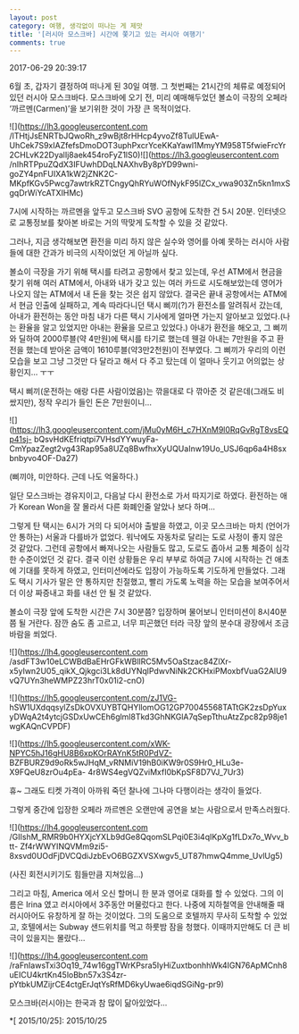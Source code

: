 ```yaml
---
layout: post
category: 여행, 생각없이 떠나는 게 제맛
title: '[러시아 모스크바] 시간에 쫓기고 있는 러시아 여행기'
comments: true
---
```

2017-06-29 20:39:17

6월 초, 갑자기 결정하여 떠나게 된 30일 여행. 그 첫번째는 21시간의 체류로 예정되어 있던 러시아 모스크바다. 모스크바에 오기 전,
미리 예매해두었던 볼쇼이 극장의 오페라 ‘까르멘(Carmen)’을 보기위한 것이 가장 큰 목적이었다.

![](https://lh3.googleusercontent.com
/lTHtjJsENRTbJQwoRh_z9wBjt8rHHcp4yvoZf8TulUEwA-
UhCek7S9xIAZfefsDmoDOT3uphPxcrYceKKaYawl1MmyYM958T5fwieFrcYr2CHLvK22DyalIj8aek454roFyZ1lS0)![](https://lh3.googleusercontent.com
/nIhRTPpuZQdX3IFUwhDDqLNAXhvBy8pYD99wni-goZY4pnFUIXA1kW2jZNK2C-
MKpfKGv5Pwcg7awtrkRZTCngyQhRYuWOfNykF95lZCx_vwa903Zn5kn1mxSgqDrWiYcATXIHMc)


7시에 시작하는 까르멘을 앞두고 모스크바 SVO 공항에 도착한 건 5시 20분. 인터넷으로 교통정보를 찾아본 바로는 거의 딱맞게 도착할 수
있을 것 같았다.


그러나, 지금 생각해보면 환전을 미리 하지 않은 실수와 영어를 아예 못하는 러시아 사람들에 대한 간과가 비극의 시작이었던 게 아닐까 싶다.


볼쇼이 극장을 가기 위해 택시를 타려고 공항에서 찾고 있는데, 우선 ATM에서 현금을 찾기 위해 여러 ATM에서, 아내와 내가 갖고 있는
여러 카드로 시도해보았는데 영어가 나오지 않는 ATM에서 내 돈을 찾는 것은 쉽지 않았다. 결국은 끝내 공항에서는 ATM에서 현금 인출에
실패하고, 계속 따라다니던 택시 삐끼(?)가 환전소를 알려줘서 갔는데, 아내가 환전하는 동안 마침 내가 다른 택시 기사에게 얼마면 가는지
알아보고 있었다.(나는 환율을 알고 있었지만 아내는 환율을 모르고 있었다.) 아내가 환전을 해오고, 그 삐끼와 딜하여 2000루블(약
4만원)에 택시를 타기로 했는데 웬걸 아내는 7만원을 주고 환전을 했는데 받아온 금액이 1610루블(약3만2천원)이 전부였다. 그 삐끼가
우리의 이런 모습을 보고 그냥 그것만 다 달라고 해서 다 주고 탔는데 이 얼마나 웃기고 어의없는 상황인지… ㅜㅜ


택시 삐끼(운전하는 애랑 다른 사람이었음)는 깎을대로 다 깎아준 것 같은데(그래도 비쌌지만), 정작 우리가 들인 돈은 7만원이니...

![](https://lh3.googleusercontent.com/jMu0yM6H_c7HXnM9l0RqGvRgT8vsEQp41sj-
bQsvHdKEfriqtpi7VHsdYYwuyFa-
CmYpazZegt2vg43Rap95a8UZq8BwfhxXyUQUaInw19Uo_USJ6qp6a4H8sxbnbyvo4OF-Da27)

(삐끼야, 미안하다. 근데 나도 억울하다.)

일단 모스크바는 경유지이고, 다음날 다시 환전소로 가서 따지기로 하였다. 환전하는 애가 Korean Won을 잘 몰라서 다른 화폐인줄 알았나
보다 하며…

그렇게 탄 택시는 6시가 거의 다 되어서야 출발을 하였고, 이곳 모스크바는 마치 (언어가 안 통하는) 서울과 다를바가 없었다. 워낙에도
자동차로 달리는 도로 사정이 좋지 않은 것 같았다. 그런데 공항에서 빠져나오는 사람들도 많고, 도로도 좁아서 교통 체증이 심각한 수준이었던
것 같다. 결국 이런 상황들은 우리 부부로 하여금 7시에 시작하는 건 애초에 기대를 못하게 하였고, 인터미션에라도 입장이 가능하도록 기도하게
만들었다. 그래도 택시 기사가 말은 안 통하지만 친절했고, 빨리 가도록 노력을 하는 모습을 보여주어서 더 이상 짜증내고 화를 내선 안 될 것
같았다.

볼쇼이 극장 앞에 도착한 시간은 7시 30분쯤? 입장하며 물어보니 인터미션이 8시40분쯤 될 거란다. 잠깐 숨도 좀 고르고, 너무 피곤했던
터라 극장 앞의 분수대 광장에서 조금 바람을 쐬었다.

![](https://lh4.googleusercontent.com
/asdFT3w10eLCWBdBaEHrGFkWBllRC5Mv5OaStzac84ZlXr-
x5yIwn2U05_qikX_Qjkgci3Lk8dUYNqlPdwvNiNk2CKHxiPMoxbfVuaG2AlU9vQ7UYn3heWMPZ23hrT0x01i2-cnO)

![](https://lh5.googleusercontent.com/zJ1VG-
hSW1UXdqqsylZsDkOVXUYBTQHYllomOG12GP70045568TATtGK2zsDpYuxyDWqA2t4ytcjGSDxUwCEh6glml8Tkd3GhNKGlA7qSepTthuAtzZpc82p98je1wgKAQnCVPDF)

![](https://lh5.googleusercontent.com/xWK-NPYC5hJ16gHU8B6xpKOrRAYnK5tR0PdVZ-
BZFBURZ9d9oRk5wJHqM_vRNMiV19hB0iKW9r0S9Hr0_HLu3e-X9FQeU8zrOu4pEa-
4r8WS4egVQZviMxfI0bKpSF8D7VJ_7Ur3)

휴~ 그래도 티켓 가격이 아까워 죽던 찰나에 그나마 다행이라는 생각이 들었다.

그렇게 중간에 입장한 오페라 까르멘은 오랜만에 공연을 보는 사람으로서 만족스러웠다.

![](https://lh4.googleusercontent.com
/GIIshM_RMR9b0HYXjcYXLb9dGe8QqomSLPqi0E3i4qIKpXg1fLDx7o_Wvv_btt-
Zf4rWWYINQVMm9zi5-8xsvd0UOdFjDVCQdiJzbEvO6BGZXVSXwgv5_UT87hmwQ4mme_UvlUg5)

(사진 회전시키기도 힘들만큼 지쳐있음…)

그리고 마침, America 에서 오신 할머니 한 분과 영어로 대화를 할 수 있었다. 그의 이름은 Irina 였고 러시아에서 3주동안
머물렀다고 한다. 나중에 지하철역을 안내해줄 때 러시아어도 유창하게 잘 하는 것이었다. 그의 도움으로 호텔까지 무사히 도착할 수 있었고,
호텔에서는 Subway 샌드위치를 먹고 하룻밤 잠을 청했다. 이때까지만해도 더 큰 비극이 있을지는 몰랐다…


![](https://lh4.googleusercontent.com
/raFnIawsTxi3Oq19_74w16ggTWrKPsra5IyHiZuxtbonhhWk4IGN76ApMCnh8uEICU4krtKn45loBbn57x3S4zr-
pYtbkUMZijrCE4ctgErJqtYsRfMD6kyUwae6iqdSGiNg-pr9)
  

모스크바(러시아)는 한국과 참 많이 닮아있었다...

  *[ 2015/10/25]: 2015/10/25
